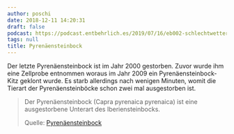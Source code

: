 ```yaml
---
author: poschi
date: 2018-12-11 14:20:31
draft: false
podcast: https://podcast.entbehrlich.es/2019/07/16/eb002-schlechtwettersteinbock/
tags: null
title: Pyrenäensteinbock
---
```


Der letzte Pyrenäensteinbock ist im Jahr 2000 gestorben. Zuvor wurde ihm eine
Zellprobe entnommen woraus im Jahr 2009 ein Pyrenäensteinbock-Kitz geklont
wurde. Es starb allerdings nach wenigen Minuten, womit die Tierart der
Pyrenäensteinböcke schon zwei mal ausgestorben ist.

> Der Pyrenäensteinbock (Capra pyrenaica pyrenaica) ist eine ausgestorbene
> Unterart des Iberiensteinbocks.
>
> Quelle: [Pyrenäensteinbock](https://de.wikipedia.org/wiki/Pyren%C3%A4ensteinbock)